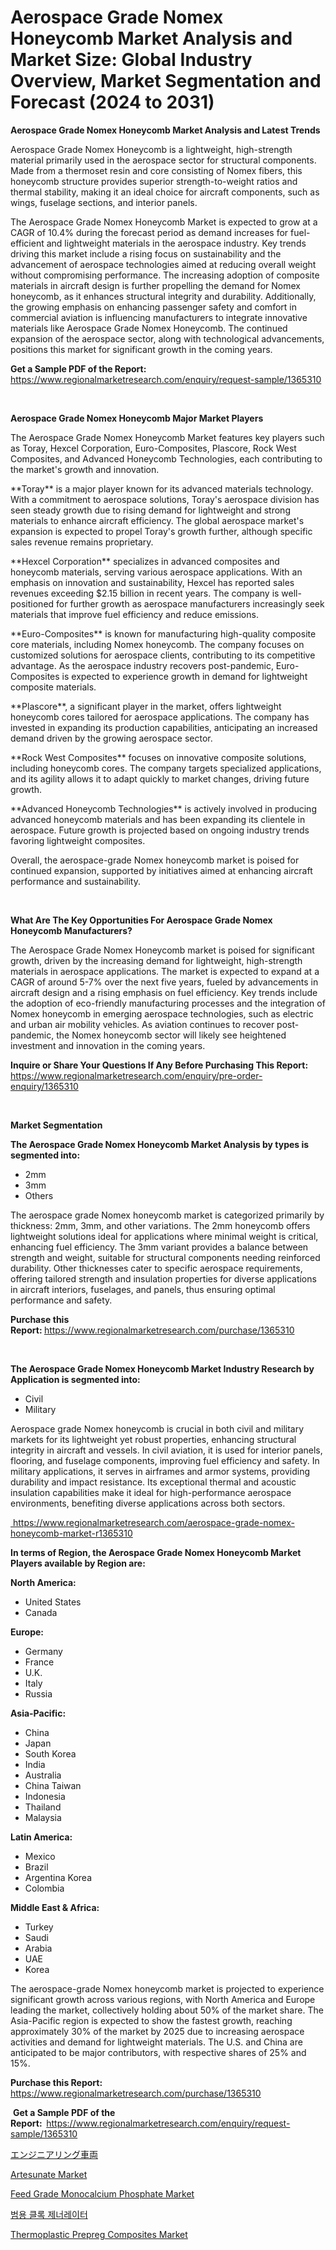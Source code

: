 <p><h1>Aerospace Grade Nomex Honeycomb Market Analysis and Market Size: Global Industry Overview, Market Segmentation and Forecast (2024 to 2031)</h1></p><p><strong>Aerospace Grade Nomex Honeycomb Market Analysis and Latest Trends</strong></p>
<p><p>Aerospace Grade Nomex Honeycomb is a lightweight, high-strength material primarily used in the aerospace sector for structural components. Made from a thermoset resin and core consisting of Nomex fibers, this honeycomb structure provides superior strength-to-weight ratios and thermal stability, making it an ideal choice for aircraft components, such as wings, fuselage sections, and interior panels. </p><p>The Aerospace Grade Nomex Honeycomb Market is expected to grow at a CAGR of 10.4% during the forecast period as demand increases for fuel-efficient and lightweight materials in the aerospace industry. Key trends driving this market include a rising focus on sustainability and the advancement of aerospace technologies aimed at reducing overall weight without compromising performance. The increasing adoption of composite materials in aircraft design is further propelling the demand for Nomex honeycomb, as it enhances structural integrity and durability. Additionally, the growing emphasis on enhancing passenger safety and comfort in commercial aviation is influencing manufacturers to integrate innovative materials like Aerospace Grade Nomex Honeycomb. The continued expansion of the aerospace sector, along with technological advancements, positions this market for significant growth in the coming years.</p></p>
<p><strong>Get a Sample PDF of the Report:&nbsp;</strong> <a href="https://www.regionalmarketresearch.com/enquiry/request-sample/1365310">https://www.regionalmarketresearch.com/enquiry/request-sample/1365310</a></p>
<p>&nbsp;</p>
<p><strong>Aerospace Grade Nomex Honeycomb Major Market Players</strong></p>
<p><p>The Aerospace Grade Nomex Honeycomb Market features key players such as Toray, Hexcel Corporation, Euro-Composites, Plascore, Rock West Composites, and Advanced Honeycomb Technologies, each contributing to the market's growth and innovation.</p><p>**Toray** is a major player known for its advanced materials technology. With a commitment to aerospace solutions, Toray's aerospace division has seen steady growth due to rising demand for lightweight and strong materials to enhance aircraft efficiency. The global aerospace market's expansion is expected to propel Toray's growth further, although specific sales revenue remains proprietary.</p><p>**Hexcel Corporation** specializes in advanced composites and honeycomb materials, serving various aerospace applications. With an emphasis on innovation and sustainability, Hexcel has reported sales revenues exceeding $2.15 billion in recent years. The company is well-positioned for further growth as aerospace manufacturers increasingly seek materials that improve fuel efficiency and reduce emissions.</p><p>**Euro-Composites** is known for manufacturing high-quality composite core materials, including Nomex honeycomb. The company focuses on customized solutions for aerospace clients, contributing to its competitive advantage. As the aerospace industry recovers post-pandemic, Euro-Composites is expected to experience growth in demand for lightweight composite materials.</p><p>**Plascore**, a significant player in the market, offers lightweight honeycomb cores tailored for aerospace applications. The company has invested in expanding its production capabilities, anticipating an increased demand driven by the growing aerospace sector.</p><p>**Rock West Composites** focuses on innovative composite solutions, including honeycomb cores. The company targets specialized applications, and its agility allows it to adapt quickly to market changes, driving future growth.</p><p>**Advanced Honeycomb Technologies** is actively involved in producing advanced honeycomb materials and has been expanding its clientele in aerospace. Future growth is projected based on ongoing industry trends favoring lightweight composites.</p><p>Overall, the aerospace-grade Nomex honeycomb market is poised for continued expansion, supported by initiatives aimed at enhancing aircraft performance and sustainability.</p></p>
<p>&nbsp;</p>
<p><strong>What Are The Key Opportunities For Aerospace Grade Nomex Honeycomb Manufacturers?</strong></p>
<p><p>The Aerospace Grade Nomex Honeycomb market is poised for significant growth, driven by the increasing demand for lightweight, high-strength materials in aerospace applications. The market is expected to expand at a CAGR of around 5-7% over the next five years, fueled by advancements in aircraft design and a rising emphasis on fuel efficiency. Key trends include the adoption of eco-friendly manufacturing processes and the integration of Nomex honeycomb in emerging aerospace technologies, such as electric and urban air mobility vehicles. As aviation continues to recover post-pandemic, the Nomex honeycomb sector will likely see heightened investment and innovation in the coming years.</p></p>
<p><strong>Inquire or Share Your Questions If Any Before Purchasing This Report:</strong> <a href="https://www.regionalmarketresearch.com/enquiry/pre-order-enquiry/1365310">https://www.regionalmarketresearch.com/enquiry/pre-order-enquiry/1365310</a></p>
<p>&nbsp;</p>
<p><strong>Market Segmentation</strong></p>
<p><strong>The Aerospace Grade Nomex Honeycomb Market Analysis by types is segmented into:</strong></p>
<p><ul><li>2mm</li><li>3mm</li><li>Others</li></ul></p>
<p><p>The aerospace grade Nomex honeycomb market is categorized primarily by thickness: 2mm, 3mm, and other variations. The 2mm honeycomb offers lightweight solutions ideal for applications where minimal weight is critical, enhancing fuel efficiency. The 3mm variant provides a balance between strength and weight, suitable for structural components needing reinforced durability. Other thicknesses cater to specific aerospace requirements, offering tailored strength and insulation properties for diverse applications in aircraft interiors, fuselages, and panels, thus ensuring optimal performance and safety.</p></p>
<p><strong>Purchase this Report:&nbsp;</strong><a href="https://www.regionalmarketresearch.com/purchase/1365310">https://www.regionalmarketresearch.com/purchase/1365310</a></p>
<p>&nbsp;</p>
<p><strong>The Aerospace Grade Nomex Honeycomb Market Industry Research by Application is segmented into:</strong></p>
<p><ul><li>Civil</li><li>Military</li></ul></p>
<p><p>Aerospace grade Nomex honeycomb is crucial in both civil and military markets for its lightweight yet robust properties, enhancing structural integrity in aircraft and vessels. In civil aviation, it is used for interior panels, flooring, and fuselage components, improving fuel efficiency and safety. In military applications, it serves in airframes and armor systems, providing durability and impact resistance. Its exceptional thermal and acoustic insulation capabilities make it ideal for high-performance aerospace environments, benefiting diverse applications across both sectors.</p></p>
<p><a href="https://www.regionalmarketresearch.com/aerospace-grade-nomex-honeycomb-market-r1365310">&nbsp;https://www.regionalmarketresearch.com/aerospace-grade-nomex-honeycomb-market-r1365310</a></p>
<p><strong>In terms of Region, the Aerospace Grade Nomex Honeycomb Market Players available by Region are:</strong></p>
<p>
    <p> <strong> North America: </strong>
        <ul>
            <li>United States</li>
            <li>Canada</li>
        </ul>
        </p> 
    <p> <strong> Europe: </strong>
        <ul>
            <li>Germany</li>
            <li>France</li>
            <li>U.K.</li>
            <li>Italy</li>
            <li>Russia</li>
        </ul>
        </p> 
    <p> <strong> Asia-Pacific: </strong>
        <ul>
            <li>China</li>
            <li>Japan</li>
            <li>South Korea</li>
            <li>India</li>
            <li>Australia</li>
            <li>China Taiwan</li>
            <li>Indonesia</li>
            <li>Thailand</li>
            <li>Malaysia</li>
        </ul>
        </p> 
    <p> <strong> Latin America: </strong>
        <ul>
            <li>Mexico</li>
            <li>Brazil</li>
            <li>Argentina Korea</li>
            <li>Colombia</li>
        </ul>
        </p> 
    <p> <strong> Middle East & Africa: </strong>
        <ul>
            <li>Turkey</li>
            <li>Saudi</li>
            <li>Arabia</li>
            <li>UAE</li>
            <li>Korea</li>
        </ul>
    </p>
    </p>
<p><p>The aerospace-grade Nomex honeycomb market is projected to experience significant growth across various regions, with North America and Europe leading the market, collectively holding about 50% of the market share. The Asia-Pacific region is expected to show the fastest growth, reaching approximately 30% of the market by 2025 due to increasing aerospace activities and demand for lightweight materials. The U.S. and China are anticipated to be major contributors, with respective shares of 25% and 15%.</p></p>
<p><strong>Purchase this Report: </strong><a href="https://www.regionalmarketresearch.com/purchase/1365310">https://www.regionalmarketresearch.com/purchase/1365310</a></p>
<p>&nbsp;<strong>Get a Sample PDF of the Report:&nbsp;&nbsp;</strong><a href="https://www.regionalmarketresearch.com/enquiry/request-sample/1365310">https://www.regionalmarketresearch.com/enquiry/request-sample/1365310</a></p>
<p><strong></strong></p>
<p><p><a href="https://medium.com/@anabellewintheiser/%E3%82%A8%E3%83%B3%E3%82%B8%E3%83%8B%E3%82%A2%E3%83%AA%E3%83%B3%E3%82%B0%E8%BB%8A%E4%B8%A1%E7%94%A3%E6%A5%AD%E5%88%86%E6%9E%90%E3%83%AC%E3%83%9D%E3%83%BC%E3%83%88-%E5%B8%82%E5%A0%B4%E8%A6%8F%E6%A8%A1-%E3%82%B7%E3%82%A7%E3%82%A2-%E3%82%A2%E3%83%97%E3%83%AA%E3%82%B1%E3%83%BC%E3%82%B7%E3%83%A7%E3%83%B3%E5%88%A5%E3%81%AE%E3%83%88%E3%83%AC%E3%83%B3%E3%83%89-%E5%9C%B0%E5%9F%9F-%E7%AB%B6%E5%90%88%E6%88%A6%E7%95%A5-2024%E5%B9%B4-2031%E5%B9%B4-be6bf6b1af38?postPublishedType=repub">エンジニアリング車両</a></p><p><a href="https://www.linkedin.com/pulse/global-artesunate-market-trends-analysis-future-growth-csbpc?trackingId=KxLkg8vzQR63XMn8rNNnZg%3D%3D">Artesunate Market</a></p><p><a href="https://github.com/AnnDiaz698/Market-Research-Report-List-1/blob/main/feed-grade-monocalcium-phosphate-market.md">Feed Grade Monocalcium Phosphate Market</a></p><p><a href="https://medium.com/@austinalvarez1901/%EC%9D%BC%EB%B0%98-%EB%AA%A9%EC%A0%81-%ED%81%B4%EB%A1%9D-%EB%B0%9C%EC%83%9D%EA%B8%B0-%EC%8B%9C%EC%9E%A5-%EC%A7%80%ED%91%9C-%EC%8B%9C%EC%9E%A5-%EA%B7%9C%EB%AA%A8-%EC%A7%80%EC%97%AD%EB%B3%84-%EB%B6%84%EC%84%9D-%EC%8B%9C%EC%9E%A5-%ED%94%8C%EB%A0%88%EC%9D%B4%EC%96%B4-%EB%B6%84%EC%84%9D-%EB%B0%8F-%EC%98%88%EC%B8%A1-2024-2031-dc12f6557ba8?postPublishedType=repub">범용 클록 제너레이터</a></p><p><a href="https://issuu.com/reportprime-2/docs/thermoplastic-prepreg-composites-ma_5ae1ae0d2de124">Thermoplastic Prepreg Composites Market</a></p></p>